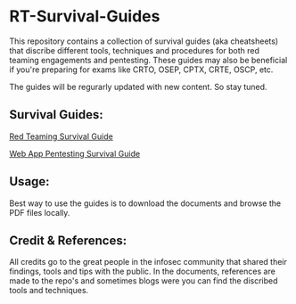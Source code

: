 # RT-Survival-Guides
This repository contains a collection of survival guides (aka cheatsheets) that discribe different tools, techniques and procedures for both red teaming engagements and pentesting. These guides may also be beneficial if you're preparing for exams like CRTO, OSEP, CPTX, CRTE, OSCP, etc.

The guides will be regurarly updated with new content. So stay tuned. 

## Survival Guides:
[Red Teaming Survival Guide](Guides/RTSG.pdf)

[Web App Pentesting Survival Guide](Guides/WAPSG.pdf)

## Usage:
Best way to use the guides is to download the documents and browse the PDF files locally.

## Credit & References:
All credits go to the great people in the infosec community that shared their findings, tools and tips with the public. In the documents, references are made to the repo's and sometimes blogs were you can find the discribed tools and techniques. 
